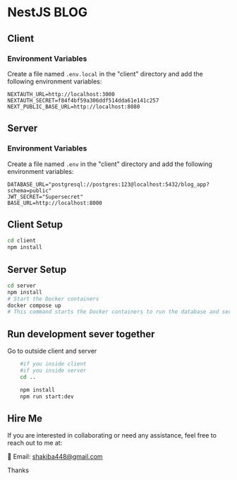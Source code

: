 # NestJS BLOG

## Client

### Environment Variables

Create a file named `.env.local` in the "client" directory and add the following environment variables:

```env
NEXTAUTH_URL=http://localhost:3000
NEXTAUTH_SECRET=f84f4bf59a306ddf514dda61e141c257
NEXT_PUBLIC_BASE_URL=http://localhost:8080
```

## Server

### Environment Variables

Create a file named `.env` in the "client" directory and add the following environment variables:

```env
DATABASE_URL="postgresql://postgres:123@localhost:5432/blog_app?schema=public"
JWT_SECRET="Supersecret"
BASE_URL=http://localhost:8000
```

## Client Setup

```bash
cd client
npm install
```

## Server Setup

```bash
cd server
npm install
# Start the Docker containers
docker compose up
# This command starts the Docker containers to run the database and server.
```

## Run development sever together

Go to outside client and server

```bash
    #if you inside client
    #if you inside server
    cd ..
```

```bash
    npm install
    npm run start:dev
```

## Hire Me

If you are interested in collaborating or need any assistance, feel free to reach out to me at:

📧 Email: shakiba448@gmail.com

Thanks
